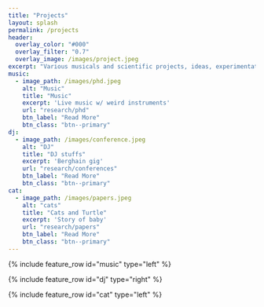 ```yaml
---
title: "Projects"
layout: splash
permalink: /projects
header:
  overlay_color: "#000"
  overlay_filter: "0.7"
  overlay_image: /images/project.jpeg
excerpt: "Various musicals and scientific projects, ideas, experimentations"
music:
  - image_path: /images/phd.jpeg
    alt: "Music"
    title: "Music"
    excerpt: 'Live music w/ weird instruments'
    url: "research/phd"
    btn_label: "Read More"
    btn_class: "btn--primary"
dj:
  - image_path: /images/conference.jpeg
    alt: "DJ"
    title: "DJ stuffs"
    excerpt: 'Berghain gig'
    url: "research/conferences"
    btn_label: "Read More"
    btn_class: "btn--primary"
cat:
  - image_path: /images/papers.jpeg
    alt: "cats"
    title: "Cats and Turtle"
    excerpt: 'Story of baby'
    url: "research/papers"
    btn_label: "Read More"
    btn_class: "btn--primary"
---
```


{% include feature_row id="music" type="left" %}

{% include feature_row id="dj" type="right" %}

{% include feature_row id="cat" type="left" %}

